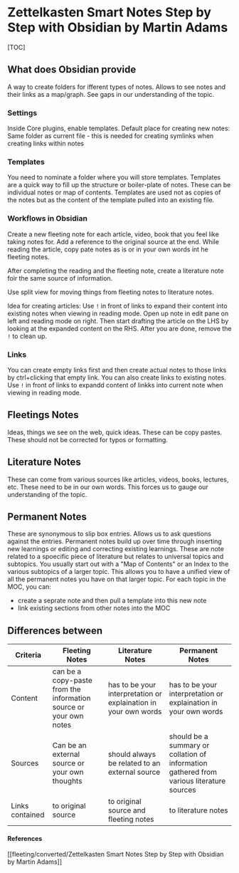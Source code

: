 # Zettelkasten Smart Notes Step by Step with Obsidian by Martin Adams

[TOC]
## What does Obsidian provide
A way to create folders for ifferent types of notes.
Allows to see notes and their links as a map/graph.
See gaps in our understanding of the topic.


### Settings
Inside Core plugins, enable templates.
Default place for creating new notes: Same folder as current file
	-  this is needed for creating symlinks when creating links within notes

### Templates
You need to nominate a folder where you will store templates.
Templates are a quick way to fill up the structure or boiler-plate of notes.
These can be individual notes or map of contents.
Templates are used not as copies of the notes but as the content of the template pulled into an existing file.

### Workflows in Obsidian
Create a new fleeting note for each article, video, book that you feel like taking notes for.
Add a reference to the original source at the end.
While reading the article, copy pate notes as is or in your own words int he fleeting notes.

After completing the reading and the fleeting note, create a literature note foir the same source of information.

Use split view for moving things from fleeting notes to literature notes.

Idea for creating articles: Use `!` in front of links to expand their content into existing notes when viewing in reading mode. Open up note in edit pane on left and reading mode on right. Then start drafting the article on the LHS by looking at the expanded content on the RHS. After you are done, remove the `!` to clean up.
 
 ### Links
 You can create empty links first and then create actual notes to those links by ctrl+clicking that empty link.
 You can also create links to existing notes.
 Use `!` in front of links to expandd content of linkks into current note when viewing in reading mode.


## Fleetings Notes
Ideas, things we see on the web, quick ideas.
These can be copy pastes.
These should not be corrected for typos or formatting.

## Literature Notes
These can come from various sources like articles, videos, books, lectures, etc.
These need to be in our own words. This forces us to gauge our understanding of the topic.

## Permanent Notes
These are synonymous to slip box entries.
Allows us to ask questions against the entries.
Permanent notes build up over time through inserting new learnings or editing and correcting existing learnings.
These are note related to a spoecific piece of literature but relates to universal topics and subtopics.
You usually start out with a "Map of Contents" or an Index to the various subtopics of a larger topic. This allows you to have a unified view of all the permanent notes you have on that larger topic.
For each topic in the MOC, you can:
- create a seprate note and then pull a template into this new note
- link existing sections from other notes into the MOC

## Differences between
| Criteria | Fleeting Notes | Literature Notes | Permanent Notes | 
|--|--|--|--|
|Content|can be a copy-paste from the information source or your own notes|has to be your interpretation or explaination in your own words|has to be your interpretation or explaination in your own words|
|Sources|Can be an external source or your own thoughts|should always be related to an external source|should be a summary or collation of  information gathered from various literature sources|
|Links contained|to original source|to original source and fleeting notes|to literature notes|


#### References
[[fleeting/converted/Zettelkasten Smart Notes Step by Step with Obsidian by Martin Adams]]
